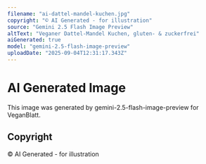 ```yaml
---
filename: "ai-dattel-mandel-kuchen.jpg"
copyright: "© AI Generated - for illustration"
source: "Gemini 2.5 Flash Image Preview"
altText: "Veganer Dattel-Mandel Kuchen, gluten- & zuckerfrei"
aiGenerated: true
model: "gemini-2.5-flash-image-preview"
uploadDate: "2025-09-04T12:31:17.343Z"
---
```


# AI Generated Image

This image was generated by gemini-2.5-flash-image-preview for VeganBlatt.

## Copyright
© AI Generated - for illustration
